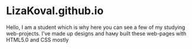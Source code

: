 # LizaKoval.github.io
Hello, I am a student which is why here you can see a few of my studying web-projects. I've made up designs and haму built these web-pages with HTML5.0 and CSS mostly
